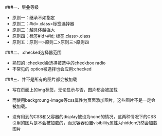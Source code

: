 ###一、层叠等级

* 原则一：继承不如指定
* 原则二：#id>.class>标签选择器
* 原则三：越具体越强大
* 原则四：标签#id>#id; 标签.class>.class
* 原则五：原则一>原则二>原则三>原则四

###二、:checked选择器范围

* 熟知的 :checked会选择被选中的checkbox radio
* 不常见的 option被选择也会应用:checked

###三、并不是所有的图片都会被加载

* 写在页面上的img标签，无论显示与否，图片都会被加载

* 而使用backgroung-image等css属性为页面添加图片，这些图片不是一定会被加载。
* 没有用到的CSS和父容器的display被设为none的情况，这两种情况下的CSS引用的图片是不会被加载的，而父容器设置visibility属性为hidden仍然会加载图片
